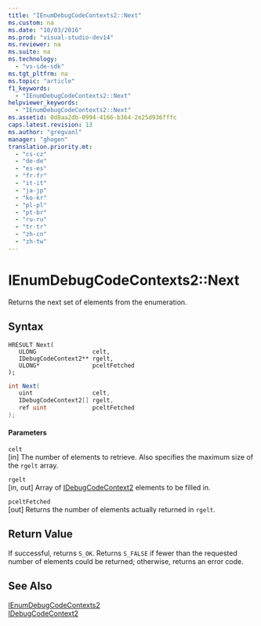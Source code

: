 ```yaml
---
title: "IEnumDebugCodeContexts2::Next"
ms.custom: na
ms.date: "10/03/2016"
ms.prod: "visual-studio-dev14"
ms.reviewer: na
ms.suite: na
ms.technology: 
  - "vs-ide-sdk"
ms.tgt_pltfrm: na
ms.topic: "article"
f1_keywords: 
  - "IEnumDebugCodeContexts2::Next"
helpviewer_keywords: 
  - "IEnumDebugCodeContexts2::Next"
ms.assetid: 0d8aa2db-0994-4166-b364-2e25d936fffc
caps.latest.revision: 13
ms.author: "gregvanl"
manager: "ghogen"
translation.priority.mt: 
  - "cs-cz"
  - "de-de"
  - "es-es"
  - "fr-fr"
  - "it-it"
  - "ja-jp"
  - "ko-kr"
  - "pl-pl"
  - "pt-br"
  - "ru-ru"
  - "tr-tr"
  - "zh-cn"
  - "zh-tw"
---
```

# IEnumDebugCodeContexts2::Next
Returns the next set of elements from the enumeration.  
  
## Syntax  
  
```cpp#  
HRESULT Next(  
   ULONG                celt,  
   IDebugCodeContext2** rgelt,  
   ULONG*               pceltFetched  
);  
```  
  
```c#  
int Next(  
   uint                 celt,  
   IDebugCodeContext2[] rgelt,  
   ref uint             pceltFetched  
);  
```  
  
#### Parameters  
 `celt`  
 [in] The number of elements to retrieve. Also specifies the maximum size of the `rgelt` array.  
  
 `rgelt`  
 [in, out] Array of [IDebugCodeContext2](../extensibility/idebugcodecontext2.md) elements to be filled in.  
  
 `pceltFetched`  
 [out] Returns the number of elements actually returned in `rgelt`.  
  
## Return Value  
 If successful, returns `S_OK`. Returns `S_FALSE` if fewer than the requested number of elements could be returned; otherwise, returns an error code.  
  
## See Also  
 [IEnumDebugCodeContexts2](../extensibility/ienumdebugcodecontexts2.md)   
 [IDebugCodeContext2](../extensibility/idebugcodecontext2.md)